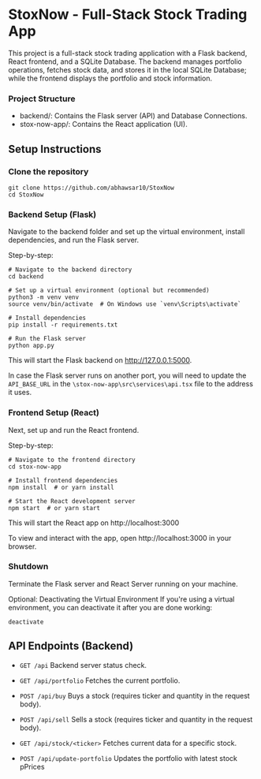 # StoxNow - Full-Stack Stock Trading App
This project is a full-stack stock trading application with a Flask backend, React frontend, and a SQLite Database. The backend manages portfolio operations, fetches stock data, and stores it in the local SQLite Database; while the frontend displays the portfolio and stock information.

### Project Structure
- backend/: Contains the Flask server (API) and Database Connections.
- stox-now-app/: Contains the React application (UI).

## Setup Instructions
### Clone the repository
```   
git clone https://github.com/abhawsar10/StoxNow
cd StoxNow
```

### Backend Setup (Flask)

Navigate to the backend folder and set up the virtual environment, install dependencies, and run the Flask server.

Step-by-step:
```
# Navigate to the backend directory
cd backend

# Set up a virtual environment (optional but recommended)
python3 -m venv venv
source venv/bin/activate  # On Windows use `venv\Scripts\activate`

# Install dependencies
pip install -r requirements.txt

# Run the Flask server
python app.py
```
This will start the Flask backend on http://127.0.0.1:5000. 

In case the Flask server runs on another port, you will need to update the `API_BASE_URL` in the `\stox-now-app\src\services\api.tsx` file to the address it uses.

### Frontend Setup (React)
Next, set up and run the React frontend.

Step-by-step:

```
# Navigate to the frontend directory
cd stox-now-app

# Install frontend dependencies
npm install  # or yarn install

# Start the React development server
npm start  # or yarn start

```
This will start the React app on http://localhost:3000

To view and interact with the app, open http://localhost:3000 in your browser.




### Shutdown
Terminate the Flask server and React Server running on your machine.

Optional: Deactivating the Virtual Environment
If you're using a virtual environment, you can deactivate it after you are done working:
```
deactivate
```

## API Endpoints (Backend)

- `GET /api` Backend server status check.
  
- `GET /api/portfolio` Fetches the current portfolio.

- `POST /api/buy` Buys a stock (requires ticker and quantity in the request body).

- `POST /api/sell` Sells a stock (requires ticker and quantity in the request body).

- `GET /api/stock/<ticker>` Fetches current data for a specific stock.

- `POST /api/update-portfolio` Updates the portfolio with latest stock pPrices
